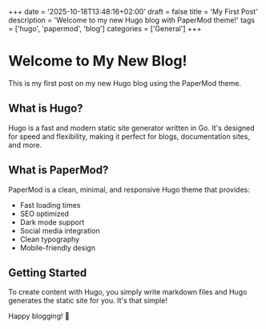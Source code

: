 +++
date = '2025-10-18T13:48:16+02:00'
draft = false
title = 'My First Post'
description = 'Welcome to my new Hugo blog with PaperMod theme!'
tags = ['hugo', 'papermod', 'blog']
categories = ['General']
+++

# Welcome to My New Blog!

This is my first post on my new Hugo blog using the PaperMod theme. 

## What is Hugo?

Hugo is a fast and modern static site generator written in Go. It's designed for speed and flexibility, making it perfect for blogs, documentation sites, and more.

## What is PaperMod?

PaperMod is a clean, minimal, and responsive Hugo theme that provides:

- Fast loading times
- SEO optimized
- Dark mode support
- Social media integration
- Clean typography
- Mobile-friendly design

## Getting Started

To create content with Hugo, you simply write markdown files and Hugo generates the static site for you. It's that simple!

Happy blogging! 🎉
